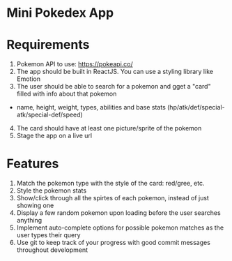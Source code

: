 # Mini Pokedex App

# Requirements
1. Pokemon API to use: https://pokeapi.co/
2. The app should be built in ReactJS. You can use a styling library like Emotion
3. The user should be able to search for a pokemon and gget a "card" filled with info about that pokemon
 - name, height, weight, types, abilities and base stats (hp/atk/def/special-atk/special-def/speed)
4. The card should have at least one picture/sprite of the pokemon
5. Stage the app on a live url

# Features
1. Match the pokemon type with the style of the card: red/gree, etc.
2. Style the pokemon stats
3. Show/click through all the spirtes of each pokemon, instead of just showing one
4. Display a few random pokemon upon loading before the user searches anything
5. Implement auto-complete options for possible pokemon matches as the user types their query
6. Use git to keep track of your progress with good commit messages throughout development